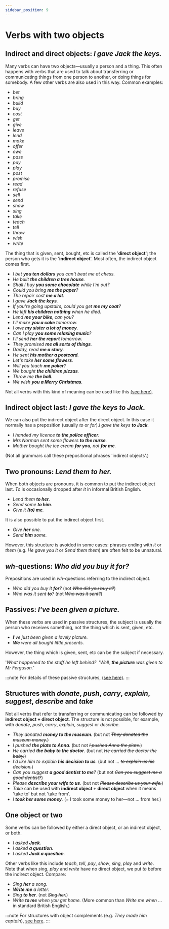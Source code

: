 ```yaml
---
sidebar_position: 9
---
```


# Verbs with two objects

## Indirect and direct objects: *I gave Jack the keys.*

Many verbs can have two objects—usually a person and a thing. This often happens with verbs that are used to talk about transferring or communicating things from one person to another, or doing things for somebody. A few other verbs are also used in this way. Common examples:

- *bet*
- *bring*
- *build*
- *buy*
- *cost*
- *get*
- *give*
- *leave*
- *lend*
- *make*
- *offer*
- *owe*
- *pass*
- *pay*
- *play*
- *post*
- *promise*
- *read*
- *refuse*
- *sell*
- *send*
- *show*
- *sing*
- *take*
- *teach*
- *tell*
- *throw*
- *wish*
- *write*

The thing that is given, sent, bought, etc is called the '**direct object**'; the person who gets it is the '**indirect object**'. Most often, the indirect object comes first.

- *I bet **you ten dollars** you can't beat me at chess.*
- *He built **the children a tree house**.*
- *Shall I buy **you some chocolate** while I'm out?*
- *Could you bring **me the paper**?*
- *The repair cost **me a lot**.*
- *I gave **Jack the keys**.*
- *If you're going upstairs, could you get **me my coat**?*
- *He left **his children nothing** when he died.*
- *Lend **me your bike**, can you?*
- *I'll make **you a cake** tomorrow.*
- *I owe **my sister a lot of money**.*
- *Can I play **you some relaxing music**?*
- *I'll send **her the report** tomorrow.*
- *They promised **me all sorts of things**.*
- *Daddy, read **me a story**.*
- *He sent **his mother a postcard**.*
- *Let's take **her some flowers**.*
- *Will you teach **me poker**?*
- *We bought **the children pizzas**.*
- *Throw me **the ball**.*
- *We wish **you a Merry Christmas**.*

Not all verbs with this kind of meaning can be used like this [(see here)](#structures-with-donate-push-carry-explain-suggest-describe-and-take).

## Indirect object last: *I gave the keys to Jack.*

We can also put the indirect object after the direct object. In this case it normally has a preposition (usually *to* or *for*).*I gave the keys **to Jack**.*

- *I handed my licence **to the police officer**.*
- *Mrs Norman sent some flowers **to the nurse**.*
- *Mother bought the ice cream **for you**, not **for me**.*

(Not all grammars call these prepositional phrases 'indirect objects'.)

## Two pronouns: *Lend them to her.*

When both objects are pronouns, it is common to put the indirect object last. *To* is occasionally dropped after *it* in informal British English.

- *Lend them **to her**.*
- *Send some **to him**.*
- *Give it **(to) me**.*

It is also possible to put the indirect object first.

- *Give **her** one.*
- *Send **him** some.*

However, this structure is avoided in some cases: phrases ending with *it* or *them* (e.g. *He gave you it* or *Send them them*) are often felt to be unnatural.

## *wh*-questions: *Who did you buy it for?*

Prepositions are used in *wh*-questions referring to the indirect object.

- *Who did you buy it **for**?* (not *~~Who did you buy it?~~*)
- *Who was it sent **to**?* (not *~~Who was it sent?~~*)

## Passives: *I've been given a picture.*

When these verbs are used in passive structures, the subject is usually the person who receives something, not the thing which is sent, given, etc.

- ***I***'*ve just been given a lovely picture.*
- ***We*** *were all bought little presents.*

However, the thing which is given, sent, etc can be the subject if necessary.

'*What happened to the stuff he left behind?*' '*Well, **the picture** was given to Mr Ferguson.*'

:::note
For details of these passive structures, [(see here)](./../passives/verbs-with-two-objects-in-the-passive).
:::

## Structures with *donate*, *push*, *carry*, *explain*, *suggest*, *describe* and *take*

Not all verbs that refer to transferring or communicating can be followed by **indirect object + direct object**. The structure is not possible, for example, with *donate*, *push*, *carry*, *explain*, *suggest* or *describe*.

- *They donated **money to the museum**.* (but not *~~They donated the museum money.~~*)
- *I pushed **the plate to Anna**.* (but not *~~I pushed Anna the plate.~~*)
- *He carried **the baby to the doctor**.* (but not *~~He carried the doctor the baby.~~*)
- *I'd like him to explain **his decision to us**.* (but not *... ~~to explain us his decision.~~*)
- *Can you suggest **a good dentist to me**?* (but not *~~Can you suggest me a good dentist?~~*)
- *Please **describe your wife to us**.* (but not *~~Please describe us your wife.~~*)
- *Take* can be used with **indirect object + direct object** when it means 'take to' but not 'take from'.
- *I **took her some money**.* (= I took some money to her—not ... from her.)

## One object or two

Some verbs can be followed by either a direct object, or an indirect object, or both.

- *I asked **Jack**.*
- *I asked **a question**.*
- *I asked **Jack a question**.*

Other verbs like this include *teach*, *tell*, *pay*, *show*, *sing*, *play* and *write*. Note that when *sing*, *play* and *write* have no direct object, we put *to* before the indirect object. Compare:

- *Sing **her** a song.*
- ***Write me*** *a letter.*
- *Sing **to her**.* (not *~~Sing her.~~*)
- *Write **to me** when you get home.* (More common than *Write me when* ... in standard British English.)

:::note
For structures with object complements (e.g. *They made him captain*), [see here](./verb-object-complement-you-make-me-nervous).
:::
